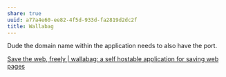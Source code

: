 ```yaml
---
share: true
uuid: a77a4e60-ee82-4f5d-933d-fa2819d2dc2f
title: Wallabag
---
```

Dude the domain name within the application needs to also have the port.

[Save the web, freely | wallabag: a self hostable application for saving web pages](https://www.wallabag.org/en)
